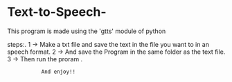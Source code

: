 # Text-to-Speech-
This program is made using the 'gtts' module of python

steps:.
1 -> Make a txt file and save the text in the file you want to in an speech format.
2 -> And save the Program in the same folder as the text file.
3 -> Then run the proram .

               
               And enjoy!!
